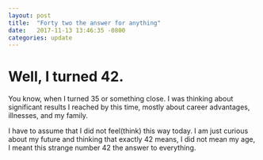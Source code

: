 ```yaml
---
layout: post
title:  "Forty two the answer for anything"
date:   2017-11-13 13:46:35 -0800
categories: update
---
```


# Well, I turned 42.

You know, when I turned 35 or something close. I was thinking about significant results I reached by this time, mostly about career advantages, illnesses, and my family.

I have to assume that I did not feel(think) this way today. I am just curious about my future and thinking that exactly 42 means,  I  did not mean my age, I  meant this strange number 42  the answer to everything.

 